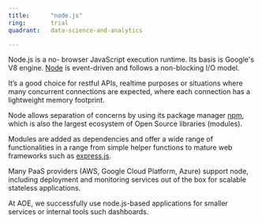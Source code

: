 ```yaml
---
title:      "node.js"
ring:       trial
quadrant:   data-science-and-analytics

---
```


Node.js is a no- browser JavaScript execution runtime. Its basis is Google's V8 engine. [Node](https://nodejs.org/en/) is event-driven and follows a non-blocking I/O model.

It’s a good choice for restful APIs, realtime purposes or situations where many concurrent connections are expected, where each connection has a lightweight memory footprint.

Node allows separation of concerns by using its package manager [npm](https://www.npmjs.com/), which is also the largest ecosystem of Open Source libraries (modules).

Modules are added as dependencies and offer a wide range of functionalities in a range from simple helper functions to mature web frameworks such as [express.js](http://expressjs.com/de/).

Many PaaS providers (AWS, Google Cloud Platform, Azure) support node, including deployment and monitoring services out of the box for scalable stateless applications.

At AOE, we successfully use node.js-based applications for smaller services or internal tools such dashboards.
